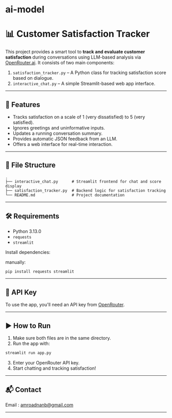 # ai-model

# 📊 Customer Satisfaction Tracker

This project provides a smart tool to **track and evaluate customer satisfaction** during conversations using LLM-based analysis via [OpenRouter.ai](https://openrouter.ai). It consists of two main components:

1. `satisfaction_tracker.py` – A Python class for tracking satisfaction score based on dialogue.
2. `interactive_chat.py` – A simple Streamlit-based web app interface.

---

## 🚀 Features

* Tracks satisfaction on a scale of 1 (very dissatisfied) to 5 (very satisfied).
* Ignores greetings and uninformative inputs.
* Updates a running conversation summary.
* Provides automatic JSON feedback from an LLM.
* Offers a web interface for real-time interaction.

---

## 📂 File Structure

```
.
├── interactive_chat.py      # Streamlit frontend for chat and score display
├── satisfaction_tracker.py  # Backend logic for satisfaction tracking
└── README.md                # Project documentation
```
---

## 🛠️ Requirements

* Python 3.13.0
* `requests`
* `streamlit`

Install dependencies:

manually:

```bash
pip install requests streamlit
```

---

## 🔐 API Key

To use the app, you'll need an API key from [OpenRouter](https://openrouter.ai).

---

## ▶️ How to Run

1. Make sure both files are in the same directory.
2. Run the app with:

```bash
streamlit run app.py
```

3. Enter your OpenRouter API key.
4. Start chatting and tracking satisfaction!

---


## 📬 Contact

Email : amroadnanb@gmail.com

---
